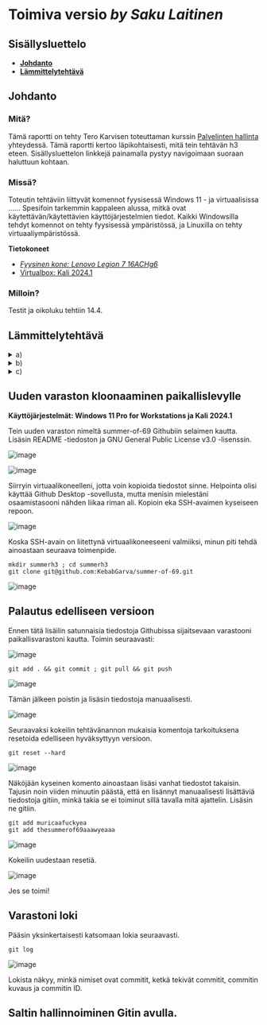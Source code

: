 # Toimiva versio _by Saku Laitinen_

## Sisällysluettelo

- **[Johdanto](https://github.com/KebabGarva/Linux-palvelinten-hallinta-bgu248/blob/main/h3.md#Johdanto)**
- **[Lämmittelytehtävä](https://github.com/KebabGarva/Linux-palvelinten-hallinta-bgu248/blob/main/h3.md#Lämmittelytehtävä)**


## Johdanto

### Mitä?

Tämä raportti on tehty Tero Karvisen toteuttaman kurssin [Palvelinten hallinta](https://terokarvinen.com/2024/configuration-management-2024-spring/) yhteydessä. Tämä raportti kertoo läpikohtaisesti, mitä tein tehtävän h3 eteen. Sisällysluettelon linkkejä painamalla pystyy navigoimaan suoraan haluttuun kohtaan.

### Missä?

Toteutin tehtäviin liittyvät komennot fyysisessä Windows 11 - ja virtuaalisissa ...... Spesifoin tarkemmin kappaleen alussa, mitkä ovat käytettävän/käytettävien käyttöjärjestelmien tiedot. Kaikki Windowsilla tehdyt komennot on tehty fyysisessä ympäristössä, ja Linuxilla on tehty virtuaaliympäristössä. 

**Tietokoneet**

- [*Fyysinen kone: Lenovo Legion 7 16ACHg6*](https://nanoreview.net/en/laptop/lenovo-legion-7-2021-amd?m=c.1_g.3_r.3_s.3)
- [Virtualbox: Kali 2024.1](https://www.kali.org/get-kali/#kali-virtual-machines)

### Milloin?

Testit ja oikoluku tehtiin 14.4.

## Lämmittelytehtävä

<details>

<summary>a)</summary>

### Git pähkinänkuoressa

- Git on versionhallintaohjelma, jonka on kehittänyt Linus Torvalds.
- Eroaa muista versionhallintaohjelmista niin, että ei mitata pelkästään muutoksia vaan huomioi koko projektin yhdeksi versioksi
- Koko projektin historia ja versiot ovat tallennettuna kovalevylle.
  - Gitiä voidaan käyttää **KOKONAAN** ilman verkkkoyhteyttä
- Yksinkertaisimmillaan Gitiä käytetään seuraavasti:
  1. Tehdään tarvittavat muokkaukset työhakemistossa
  2. Valitaan haluamat tiedostot commitia varten
  3. Tehdään commit ja tarvittaessa push, jotta tallentuu oikea versio.

https://git-scm.com/book/en/v2/Getting-Started-What-is-Git%3F

</details>

<details>

  <summary>b)</summary>

  ### git add . && git commit; git pull && git push

- Tämä komentosarja on opetettu kurssilla olemaan ainoa komentosarja, jonka on muistettava gitin käytössä
- Komentosarja jakaantuu neljään komentoon ja kahteen vaiheeseen
  - git add .
    - lisää muutokset commitia varten
  - git commit
    - commitilla tehdään muutokset paikalliseen varastoon
  - git pull
    - sisällyttää etävaraston kokonaisuuden paikallisvaraston kokonaisuuteen
  - git push
    - git pull toisinpäin.
  - Ensimmäisessä vaiheessa vahvistetaan muutokset paikallisvarastoon.
  - Toisessa vaiheessa otetaan etävaraston muutokset käyttöön, ja jos se onnistuu, paikallisvaraston muutokset sisällytetään etävarastoon.

</details>

<details>

  <summary>c)</summary>

  ### Varaston terokarvinen/suolax/ historia

  - Kaikki muutokset toteutettiin saman päivän aikana
  - Kahdeksan commitia yhteensä
  - Demontroi, että omia commit-viestejä voi tehdä

https://github.com/terokarvinen/suolax/commits/main/

</details>

## Uuden varaston kloonaaminen paikallislevylle

**Käyttöjärjestelmät: Windows 11 Pro for Workstations ja Kali 2024.1**

Tein uuden varaston nimeltä summer-of-69 Githubiin selaimen kautta. Lisäsin README -tiedoston ja GNU General Public License v3.0 -lisenssin.

![image](https://github.com/KebabGarva/Linux-palvelinten-hallinta-bgu248/assets/89390996/9e987853-988c-44c7-8b7b-6c76680f1c15)

![image](https://github.com/KebabGarva/Linux-palvelinten-hallinta-bgu248/assets/89390996/6f0b07e4-e9ac-47d1-923e-b9cbe6791748)

Siirryin virtuaalikoneelleni, jotta voin kopioida tiedostot sinne. Helpointa olisi käyttää Github Desktop -sovellusta, mutta menisin mielestäni osaamistasooni nähden liikaa riman ali. Kopioin eka SSH-avaimen kyseiseen repoon.

![image](https://github.com/KebabGarva/Linux-palvelinten-hallinta-bgu248/assets/89390996/d435c92b-a0d8-421f-b375-0e24dd8cfc4e)

Koska SSH-avain on liitettynä virtuaalikoneeseeni valmiiksi, minun piti tehdä ainoastaan seuraava toimenpide.

```
mkdir summerh3 ; cd summerh3
git clone git@github.com:KebabGarva/summer-of-69.git
```
![image](https://github.com/KebabGarva/Linux-palvelinten-hallinta-bgu248/assets/89390996/73dde064-fb5b-4569-9b50-3f728c8b0b12)

## Palautus edelliseen versioon

Ennen tätä lisäilin satunnaisia tiedostoja Githubissa sijaitsevaan varastooni paikallisvarastoni kautta. Toimin seuraavasti:

![image](https://github.com/KebabGarva/Linux-palvelinten-hallinta-bgu248/assets/89390996/06222e9c-8ad9-4c67-b9a0-deed4754c32e)

```
git add . && git commit ; git pull && git push
```

![image](https://github.com/KebabGarva/Linux-palvelinten-hallinta-bgu248/assets/89390996/e717f8af-a947-4542-b611-1b5c4dd62a87)

Tämän jälkeen poistin ja lisäsin tiedostoja manuaalisesti.

![image](https://github.com/KebabGarva/Linux-palvelinten-hallinta-bgu248/assets/89390996/04733f52-1106-459e-8a2d-44908880ff16)

Seuraavaksi kokeilin tehtävänannon mukaisia komentoja tarkoituksena resetoida edelliseen hyväksyttyyn versioon.

```
git reset --hard
```

![image](https://github.com/KebabGarva/Linux-palvelinten-hallinta-bgu248/assets/89390996/437ce868-94ab-45c4-839c-8a515345bfac)

Näköjään kyseinen komento ainoastaan lisäsi vanhat tiedostot takaisin. Tajusin noin viiden minuutin päästä, että en lisännyt manuaalisesti lisättäviä tiedostoja gitiin, minkä takia se ei toiminut sillä tavalla mitä ajattelin. Lisäsin ne gitiin.

```
git add muricaafuckyea
git add thesummerof69aaawyeaaa
```
![image](https://github.com/KebabGarva/Linux-palvelinten-hallinta-bgu248/assets/89390996/4c7bed4d-f4c5-40b2-b728-a8095eb70df1)

Kokeilin uudestaan resetiä.

![image](https://github.com/KebabGarva/Linux-palvelinten-hallinta-bgu248/assets/89390996/d878e1f9-993e-45f5-8290-03f09c340734)

Jes se toimi!

## Varastoni loki

Pääsin yksinkertaisesti katsomaan lokia seuraavasti.

```
git log
```

![image](https://github.com/KebabGarva/Linux-palvelinten-hallinta-bgu248/assets/89390996/04aa859b-2a2d-4340-9d5d-792ce1359102)

Lokista näkyy, minkä nimiset ovat commitit, ketkä tekivät commitit, commitin kuvaus ja commitin ID. 

## Saltin hallinnoiminen Gitin avulla.



